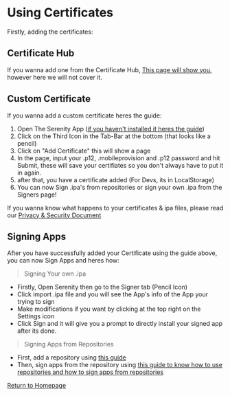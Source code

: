 # Using Certificates

Firstly, adding the certificates:

## Certificate Hub
If you wanna add one from the Certificate Hub, [This page will show you](certificate-hub.md), however here we will not cover it.

## Custom Certificate
If you wanna add a custom certificate heres the guide:

1. Open The Serenity App ([if you haven't installed it heres the guide](installation.md)) 
2. Click on the Third Icon in the Tab-Bar at the bottom (that looks like a pencil)
3. Click on "Add Certificate" this will show a page
4. In the page, input your .p12, .mobileprovision and .p12 password and hit Submit, these will save your certifiates so you don't always have to put it in again.
5. after that, you have a certificate added (For Devs, its in LocalStorage)
6. You can now Sign .ipa's from repositories or sign your own .ipa from the Signers page!

If you wanna know what happens to your certificates & ipa files, please read our [Privacy & Security Document](security.md)

## Signing Apps
After you have successfully added your Certificate using the guide above, you can now Sign Apps and heres how:

> Signing Your own .ipa
- Firstly, Open Serenity then go to the Signer tab (Pencil Icon)
- Click import .ipa file and you will see the App's info of the App your trying to sign
- Make modifications if you want by clicking at the top right on the Settings icon
- Click Sign and it will give you a prompt to directly install your signed app after its done.

> Signing Apps from Repositories
- First, add a repository using [this guide](adding-repositories.md)
- Then, sign apps from the repository using [this guide to know how to use repositories and how to sign apps from repositories](using-repositories.md)

[Return to Homepage](https://serenityios.github.io/docs)
